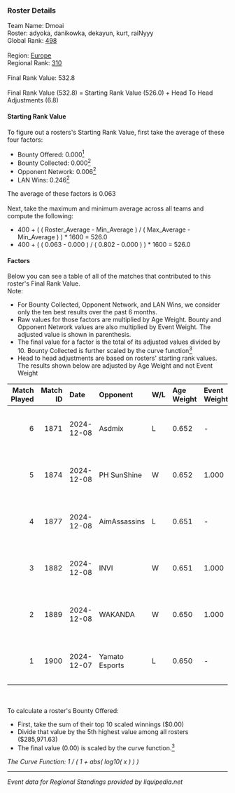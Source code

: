 ### Roster Details<br />
Team Name: Dmoai<br />
Roster: adyoka, danikowka, dekayun, kurt, raiNyyy<br />
Global Rank: [498](../../standings_global_2025_02_28.md)<br />
<br />
Region: [Europe]( ../../standings_europe_2025_02_28.md)<br />
Regional Rank: [310]( ../../standings_europe_2025_02_28.md)<br />
<br />
Final Rank Value:  532.8<br />
<br />
Final Rank Value (532.8) = Starting Rank Value (526.0) + Head To Head Adjustments (6.8)<br />

#### Starting Rank Value<br />
To figure out a rosters's Starting Rank Value, first take the average of these four factors:<br />
- Bounty Offered: 0.000[<sup>1</sup>](#table2)
- Bounty Collected: 0.000[<sup>2</sup>](#table1)
- Opponent Network: 0.006[<sup>2</sup>](#table1)
- LAN Wins: 0.246[<sup>2</sup>](#table1)

The average of these factors is 0.063<br />
<br />
Next, take the maximum and minimum average across all teams and compute the following:<br />
- 400 + ( ( Roster_Average - Min_Average ) / ( Max_Average - Min_Average ) ) * 1600 = 526.0
- 400 + ( ( 0.063 - 0.000 ) / ( 0.802 - 0.000 ) ) * 1600 = 526.0


#### Factors<br />
Below you can see a table of all of the matches that contributed to this roster's Final Rank Value.<br />
Note:<br />

- For Bounty Collected, Opponent Network, and LAN Wins, we consider only the ten best results over the past 6 months.
- Raw values for those factors are multiplied by Age Weight. Bounty and Opponent Network values are also multiplied by Event Weight. The adjusted value is shown in parenthesis.
- The final value for a factor is the total of its adjusted values divided by 10. Bounty Collected is further scaled by the curve function[<sup>3</sup>](#curveFunction)
- Head to head adjustments are based on rosters' starting rank values. The results shown below are adjusted by Age Weight and not Event Weight
<span id="table1"></span><br />


| Match Played | Match ID | Date       | Opponent       | W/L | Age Weight | Event Weight | Bounty Collected | Opponent Network | LAN Wins  | H2H Adj. | Roster                                    |
| -: | -: | :- | :- | :- | :- | :- | :- | :- | :- | -: | :- |
|            6 |     1871 | 2024-12-08 | Asdmix         | L   | 0.652      | -            | -                | -                | -         |    -7.33 | adyoka, danikowka, dekayun, kurt, raiNyyy |
|            5 |     1874 | 2024-12-08 | PH SunShine    | W   | 0.652      | 1.000        | 0.000 (0.000)    | 0.065 (0.042)    | 1 (0.652) |    11.90 | adyoka, danikowka, dekayun, kurt, raiNyyy |
|            4 |     1877 | 2024-12-08 | AimAssassins   | L   | 0.651      | -            | -                | -                | -         |    -1.19 | adyoka, danikowka, dekayun, kurt, raiNyyy |
|            3 |     1882 | 2024-12-08 | INVI           | W   | 0.651      | 1.000        | 0.000 (0.000)    | 0.032 (0.021)    | 1 (0.651) |     7.84 | adyoka, danikowka, dekayun, kurt, raiNyyy |
|            2 |     1889 | 2024-12-08 | WAKANDA        | W   | 0.650      | 1.000        | 0.000 (0.000)    | 0.000 (0.000)    | 1 (0.650) |     6.72 | adyoka, danikowka, dekayun, kurt, raiNyyy |
|            1 |     1900 | 2024-12-07 | Yamato Esports | L   | 0.650      | -            | -                | -                | -         |   -11.17 | adyoka, danikowka, dekayun, kurt, raiNyyy |

<br />
<span id="table2"></span><br />
To calculate a roster's Bounty Offered:<br />

- First, take the sum of their top 10 scaled winnings ($0.00)
- Divide that value by the 5th highest value among all rosters ($285,971.63)
- The final value (0.00) is scaled by the curve function.[<sup>3</sup>](#curveFunction)

<span id="curveFunction"></span>_The Curve Function: 1 / ( 1 + abs( log10( x ) ) )_<br />

---
_Event data for Regional Standings provided by liquipedia.net_<br />
